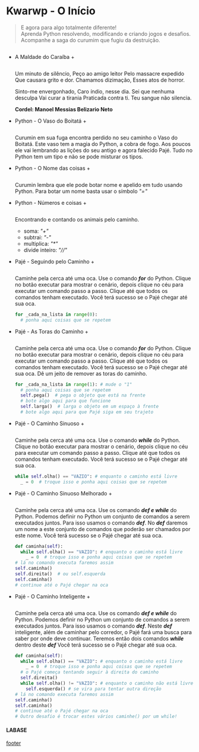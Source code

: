 <!---
Open Source program Pynoplia - Copyright © 2024  Carlo Oliveira** <carlo@nce.ufrj.br>,
PDX-License-Identifier:** `GNU General Public License v3.0 or later <http://is.gd/3Udt>`_.
-->
# Kwarwp - O Início
> E agora para algo totalmente diferente! <br>
> Aprenda Python resolvendo, modificando e criando jogos e desafios. <br>
> Acompanhe a saga do curumim que fugiu da destruição.

<img src onerror="__did_got__('aldeia_0.py')"></img>

+ A Maldade do Caraíba +

  <img id="al0" src onerror="__widget__(this.id)"></img>
  
    Um minuto de silêncio,
    Peço ao amigo leitor
    Pelo massacre expedido
    Que causara grito e dor.
    Chamamos dizimação,
    Esses atos de horror.
    
    Sinto-me envergonhado,
    Caro índio, nesse dia.
    Sei que nenhuma desculpa
    Vai curar a tirania
    Praticada contra ti.
    Teu sangue não silencia.

    **Cordel: Manoel Messias Belizario Neto**


+ Python - O Vaso do Boitatá +

  <img id="al1" src onerror="__widget__(this.id)"></img>

    Curumin em sua fuga encontra perdido no seu caminho o Vaso do Boitatá.
    Este vaso tem a magia do Python, a cobra de fogo.
    Aos poucos ele vai lembrando as lições do seu antigo e agora falecido Pajé.
    Tudo no Python tem um tipo e não se pode misturar os tipos.


+ Python - O Nome das coisas +

  <img id="al2" src onerror="__widget__(this.id)"></img>

    Curumin lembra que ele pode botar nome e apelido em tudo usando Python.
    Para botar um nome basta usar o símbolo *"="*


+ Python - Números e coisas +

  <img id="al3" src onerror="__widget__(this.id)"></img>

    Encontrando e contando os animais pelo caminho.
    * soma: *"+"*
    * subtrai: *"-"*
    * multiplica: *"\*"*
    * divide inteiro: *"//"*


+ Pajé - Seguindo pelo Caminho +

  <img id="al4" src onerror="__widget__(this.id)"></img>

  Caminhe pela cerca até uma oca.
  Use o comando ***for*** do Python.
  Clique no botão executar para mostrar o cenário,
  depois clique no céu para executar um comando passo a passo.
  Clique até que todos os comandos tenham executado.
  Você terá sucesso se o Pajé chegar até sua oca.
    ```python
    for _cada_na_lista in range(0):
      # ponha aqui coisas que se repetem
    ```

+ Pajé - As Toras do Caminho +

  <img id="al5" src onerror="__widget__(this.id)"></img>

  Caminhe pela cerca até uma oca.
  Use o comando ***for*** do Python.
  Clique no botão executar para mostrar o cenário,
  depois clique no céu para executar um comando passo a passo.
  Clique até que todos os comandos tenham executado.
  Você terá sucesso se o Pajé chegar até sua oca.
  Dê um jeito de remover as toras do caminho.
    ```python
    for _cada_na_lista in range(1): # mude o "1" 
      # ponha aqui coisas que se repetem
      self.pega()  # pega o objeto que está na frente
      # bote algo aqui para que funcione
      self.larga()  # larga o objeto em um espaço à frente
      # bote algo aqui para que Pajé siga em seu trajeto
    ```

+ Pajé - O Caminho Sinuoso +

  <img id="al6" src onerror="__widget__(this.id)"></img>

  Caminhe pela cerca até uma oca.
  Use o comando ***while*** do Python.
  Clique no botão executar para mostrar o cenário,
  depois clique no céu para executar um comando passo a passo.
  Clique até que todos os comandos tenham executado.
  Você terá sucesso se o Pajé chegar até sua oca.
    ```python
    while self.olha() == "VAZIO": # enquanto o caminho está livre 
      _ = 0  # troque isso e ponha aqui coisas que se repetem
    ```

+ Pajé - O Caminho Sinuoso Melhorado +

  <img id="al7" src onerror="__widget__(this.id)"></img>

  Caminhe pela cerca até uma oca.
  Use os comando ***def e while*** do Python.
  Podemos definir no Python um conjunto de comandos a serem
  executados juntos. Para isso usamos o comando ***def***.
  No ***def*** daremos um nome a este conjunto de comandos
  que poderão ser chamados por este nome.
  Você terá sucesso se o Pajé chegar até sua oca.
    ```python
    def caminha(self):
      while self.olha() == "VAZIO": # enquanto o caminho está livre 
        _ = 0  # troque isso e ponha aqui coisas que se repetem
    # lá no comando executa faremos assim
    self.caminha()
    self.direita()  # ou self.esquerda
    self.caminha()
    # continue até o Pajé chegar na oca
    ```

+ Pajé - O Caminho Inteligente +

  <img id="al8" src onerror="__widget__(this.id)"></img>

  Caminhe pela cerca até uma oca.
  Use os comando ***def e while*** do Python.
  Podemos definir no Python um conjunto de comandos a serem
  executados juntos. Para isso usamos o comando ***def***.
  Neste ***def*** inteligente, além de caminhar pelo corredor,
  o Pajé fará uma busca para saber por onde deve continuar.
  Teremos então dois comandos ***while*** dentro deste ***def***
  Você terá sucesso se o Pajé chegar até sua oca.
    ```python
    def caminha(self):
      while self.olha() == "VAZIO": # enquanto o caminho está livre 
        _ = 0  # troque isso e ponha aqui coisas que se repetem
      # o Pajé começa tentando seguir à direita do caminho
      self.direita()
      while self.olha() != "VAZIO": # enquanto o caminho não está livre 
        self.esquerda() # se vira para tentar outra direção
    # lá no comando executa faremos assim
    self.caminha()
    self.caminha()
    # continue até o Pajé chegar na oca
    # Outro desafio é trocar estes vários caminhe() por um while!
    ```

#### LABASE
[footer](footer.md ':include')
